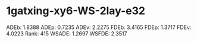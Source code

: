 # 1gatxing-xy6-WS-2lay-e32

ADEb: 1.8388
ADEp: 0.7235
ADEv: 2.2275
FDEb: 3.4165
FDEp: 1.3717
FDEv: 4.0223
Rank: 415
WSADE: 1.2697
WSFDE: 2.3517